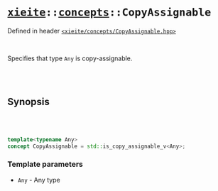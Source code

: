 # [`xieite`](../../README.md)`::`[`concepts`](../../docs/concepts.md)`::CopyAssignable`
Defined in header [`<xieite/concepts/CopyAssignable.hpp>`](../../include/xieite/concepts/CopyAssignable.hpp)

<br/>

Specifies that type `Any` is copy-assignable.

<br/><br/>

## Synopsis

<br/><br/>

```cpp
template<typename Any>
concept CopyAssignable = std::is_copy_assignable_v<Any>;
```
### Template parameters
- `Any` - Any type
